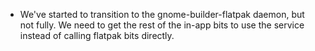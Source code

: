  * We've started to transition to the gnome-builder-flatpak daemon, but not fully.
   We need to get the rest of the in-app bits to use the service instead of calling
   flatpak bits directly.
